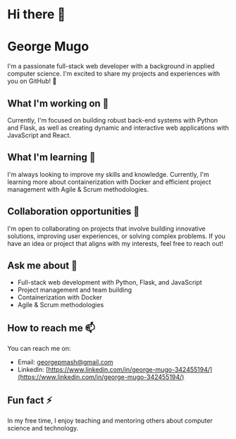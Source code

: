 # Hi there 👋

**George Mugo**
================

I'm a passionate full-stack web developer with a background in applied computer science. I'm excited to share my projects and experiences with you on GitHub! 🚀

## What I'm working on 🔭

Currently, I'm focused on building robust back-end systems with Python and Flask, as well as creating dynamic and interactive web applications with JavaScript and React.

## What I'm learning 🌱

I'm always looking to improve my skills and knowledge. Currently, I'm learning more about containerization with Docker and efficient project management with Agile & Scrum methodologies.

## Collaboration opportunities 👯

I'm open to collaborating on projects that involve building innovative solutions, improving user experiences, or solving complex problems. If you have an idea or project that aligns with my interests, feel free to reach out!

## Ask me about 💬

* Full-stack web development with Python, Flask, and JavaScript
* Project management and team building
* Containerization with Docker
* Agile & Scrum methodologies

## How to reach me 📫

You can reach me on:

* Email: [georgepmash@gmail.com](mailto:georgepmash@gmail.com)
* LinkedIn: [https://www.linkedin.com/in/george-mugo-342455194/](https://www.linkedin.com/in/george-mugo-342455194/)

## Fun fact ⚡

In my free time, I enjoy teaching and mentoring others about computer science and technology.